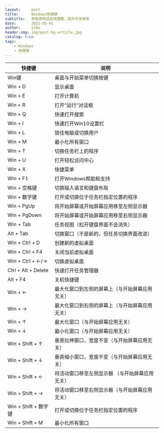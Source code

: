 ```yaml
---
layout:     post
title:      Windows快捷键
subtitle:   熟练使用这些快捷键，提升开发效率
date:       2021-05-01
author:     slHu
header-img: img/post-bg-article.jpg
catalog: true
tags:
    - Windows
    - 快捷键
---
```


快捷键 | 说明 
---|---
Win键 | 桌面与开始菜单切换按键
Win + D | 显示桌面
Win + E | 打开计算机
Win + R | 打开“运行”对话框
Win + Q | 快速打开搜索
Win + I | 快速打开Win10设置栏
Win + L | 锁住电脑或切换用户
Win + M | 最小化所有窗口
Win + T | 切换任务栏上的程序
Win + U | 打开轻松访问中心
Win + X | 快捷菜单
Win + F1 | 打开Windows帮助和支持
Win + 空格键 | 切换输入语言和键盘布局
Win + 数字键 | 打开或切换位于任务栏指定位置的程序
Win + PgUp | 将开始屏幕或开始屏幕应用移至左侧显示器
Win + PgDown | 将开始屏幕或开始屏幕应用移至右侧显示器
Win + Tab | 任务视图（松开键盘界面不会消失）
Alt + Tab | 切换窗口（不是新的，但任务切换界面改进）
Win + Ctrl + D | 创建新的虚拟桌面
Win + Ctrl + F4 | 关闭当前虚拟桌面
Win + Ctrl + ←/→ | 切换虚拟桌面
Ctrl + Alt + Delete | 快速打开任务管理器
Alt + F4 | 关机快捷键
Win + ← | 最大化窗口到左侧的屏幕上（与开始屏幕应用无关）
Win + → | 最大化窗口到右侧的屏幕上（与开始屏幕应用无关）
Win + ↑ | 最大化窗口（与开始屏幕应用无关）
Win + ↓ | 最小化窗口（与开始屏幕应用无关）
Win + Shift + ↑ | 垂直拉伸窗口，宽度不变（与开始屏幕应用无关）
Win + Shift + ↓ | 垂直缩小窗口，宽度不变（与开始屏幕应用无关）
Win + Shift + ← | 将活动窗口移至左侧显示器 （与开始屏幕应用无关）
Win + Shift + → | 将活动窗口移至右侧显示器（与开始屏幕应用无关）
Win + Shift + 数字键 | 打开或切换位于任务栏指定位置的程序
Win + Shift + M | 最小化所有窗口